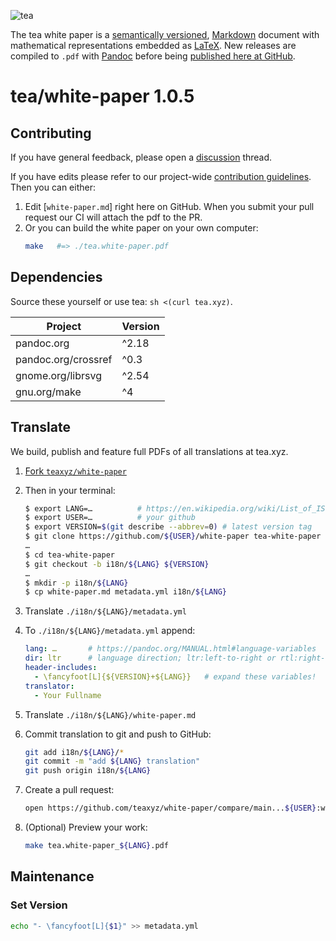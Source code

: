 ![tea](https://tea.xyz/banner.png)

The tea white paper is a [semantically versioned][semver], [Markdown] document
with mathematical representations embedded as [LaTeX].
New releases are compiled to `.pdf` with [Pandoc] before being
[published here at GitHub][releases].

# tea/white-paper 1.0.5

## Contributing

If you have general feedback, please open a [discussion] thread.

If you have edits please refer to our project-wide [contribution guidelines].
Then you can either:

1. Edit [`white-paper.md`] right here on GitHub.
    When you submit your pull request our CI will attach the pdf to the PR.
2. Or you can build the white paper on your own computer:
    ```sh
    make   #=> ./tea.white-paper.pdf
    ```

## Dependencies

Source these yourself or use tea: `sh <(curl tea.xyz)`.

| Project             | Version |
|---------------------|---------|
| pandoc.org          | ^2.18   |
| pandoc.org/crossref | ^0.3    |
| gnome.org/librsvg   | ^2.54   |
| gnu.org/make        | ^4      |


## Translate

We build, publish and feature full PDFs of all translations at tea.xyz.

1. [Fork `teaxyz/white-paper`][fork]
2. Then in your terminal:
    ```sh
    $ export LANG=…          # https://en.wikipedia.org/wiki/List_of_ISO_639-1_codes
    $ export USER=…          # your github
    $ export VERSION=$(git describe --abbrev=0) # latest version tag  
    $ git clone https://github.com/${USER}/white-paper tea-white-paper
    …
    $ cd tea-white-paper
    $ git checkout -b i18n/${LANG} ${VERSION}
    …
    $ mkdir -p i18n/${LANG}
    $ cp white-paper.md metadata.yml i18n/${LANG}
    ```
3. Translate `./i18n/${LANG}/metadata.yml`
4. To `./i18n/${LANG}/metadata.yml` append:
    ```yml
    lang: …       # https://pandoc.org/MANUAL.html#language-variables
    dir: ltr      # language direction; ltr:left-to-right or rtl:right-to-left
    header-includes:
      - \fancyfoot[L]{${VERSION}+${LANG}}   # expand these variables!
    translator:
      - Your Fullname
    ```
5. Translate `./i18n/${LANG}/white-paper.md`
6. Commit translation to git and push to GitHub:
   ```sh
   git add i18n/${LANG}/*
   git commit -m "add ${LANG} translation"
   git push origin i18n/${LANG}
   ```
7. Create a pull request:
   ```sh
   open https://github.com/teaxyz/white-paper/compare/main...${USER}:white-paper:i18n/${LANG}
   ```

8. (Optional) Preview your work:
   ```sh
   make tea.white-paper_${LANG}.pdf
   ```

## Maintenance

### Set Version

```sh
echo "- \fancyfoot[L]{$1}" >> metadata.yml
```

[Pandoc]: https://pandoc.org
[Markdown]: https://daringfireball.net/projects/markdown/
[LaTeX]: https://latex-project.org/
[releases]: ../../releases
[brew]: https://brew.sh
[semver]: https://semver.org
[discussion]: ../../discussions
[fork]: ../../fork
[contribution guidelines]: https://github.com/teaxyz/.github/blob/main/CONTRIBUTING.md
